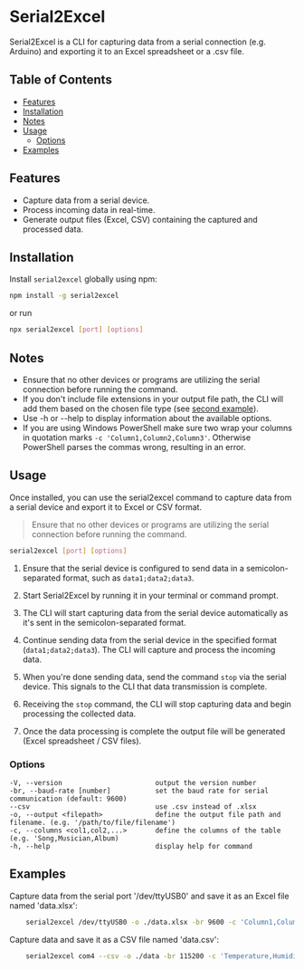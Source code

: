 # Serial2Excel

Serial2Excel is a CLI for capturing data from a serial connection (e.g. Arduino) and exporting it to an Excel spreadsheet or a .csv file.

## Table of Contents

- [Features](#features)
- [Installation](#installation)
- [Notes](#notes)
- [Usage](#usage)
  - [Options](#options)
- [Examples](#examples)

## Features

- Capture data from a serial device.
- Process incoming data in real-time.
- Generate output files (Excel, CSV) containing the captured and processed data.

## Installation

Install `serial2excel` globally using npm:

```bash
npm install -g serial2excel
```

or run

```bash
npx serial2excel [port] [options]
```

## Notes

- Ensure that no other devices or programs are utilizing the serial connection before running the command.
- If you don't include file extensions in your output file path, the CLI will add them based on the chosen file type (see [second example](#examples)).
- Use -h or --help to display information about the available options.
- If you are using Windows PowerShell make sure two wrap your columns in quotation marks `-c 'Column1,Column2,Column3'`. Otherwise PowerShell parses the commas wrong, resulting in an error.

## Usage

Once installed, you can use the serial2excel command to capture data from a serial device and export it to Excel or CSV format.

> Ensure that no other devices or programs are utilizing the serial connection before running the command.

```bash
serial2excel [port] [options]
```

1. Ensure that the serial device is configured to send data in a semicolon-separated format, such as `data1;data2;data3`.

2. Start Serial2Excel by running it in your terminal or command prompt.

3. The CLI will start capturing data from the serial device automatically as it's sent in the semicolon-separated format.

4. Continue sending data from the serial device in the specified format (`data1;data2;data3`). The CLI will capture and process the incoming data.

5. When you're done sending data, send the command `stop` via the serial device. This signals to the CLI that data transmission is complete.

6. Receiving the `stop` command, the CLI will stop capturing data and begin processing the collected data.

7. Once the data processing is complete the output file will be generated (Excel spreadsheet / CSV files).

### Options

```
-V, --version                       output the version number
-br, --baud-rate [number]           set the baud rate for serial communication (default: 9600)
--csv                               use .csv instead of .xlsx
-o, --output <filepath>             define the output file path and filename. (e.g. '/path/to/file/filename')
-c, --columns <col1,col2,...>       define the columns of the table (e.g. 'Song,Musician,Album)
-h, --help                          display help for command
```

## Examples

Capture data from the serial port '/dev/ttyUSB0' and save it as an Excel file named 'data.xlsx':

```bash
    serial2excel /dev/ttyUSB0 -o ./data.xlsx -br 9600 -c 'Column1,Column2,Column3'
```

Capture data and save it as a CSV file named 'data.csv':

```bash
    serial2excel com4 --csv -o ./data -br 115200 -c 'Temperature,Humidity,Pressure'
```
